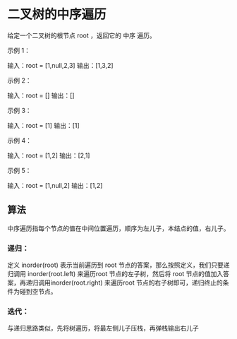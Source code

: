 # 二叉树的中序遍历
给定一个二叉树的根节点 root ，返回它的 中序 遍历。

 

示例 1：


输入：root = [1,null,2,3]
输出：[1,3,2]

示例 2：

输入：root = []
输出：[]

示例 3：

输入：root = [1]
输出：[1]

示例 4：


输入：root = [1,2]
输出：[2,1]

示例 5：


输入：root = [1,null,2]
输出：[1,2]
## 算法
中序遍历指每个节点的值在中间位置遍历，顺序为左儿子，本结点的值，右儿子。

### 递归：
定义 inorder(root) 表示当前遍历到 root 节点的答案，那么按照定义，我们只要递归调用 inorder(root.left) 来遍历root 节点的左子树，然后将 root 节点的值加入答案，再递归调用inorder(root.right) 来遍历root 节点的右子树即可，递归终止的条件为碰到空节点。
### 迭代：
与递归思路类似，先将树遍历，将最左侧儿子压栈，再弹栈输出右儿子







